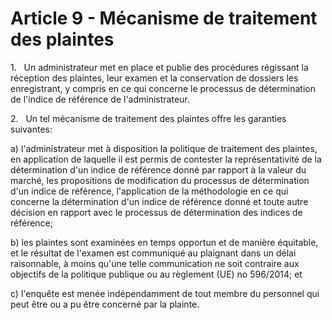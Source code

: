 # Article 9 - Mécanisme de traitement des plaintes


1.   Un administrateur met en place et publie des procédures régissant la réception des plaintes, leur examen et la conservation de dossiers les enregistrant, y compris en ce qui concerne le processus de détermination de l'indice de référence de l'administrateur.

2.   Un tel mécanisme de traitement des plaintes offre les garanties suivantes:

a) l'administrateur met à disposition la politique de traitement des plaintes, en application de laquelle il est permis de contester la représentativité de la détermination d'un indice de référence donné par rapport à la valeur du marché, les propositions de modification du processus de détermination d'un indice de référence, l'application de la méthodologie en ce qui concerne la détermination d'un indice de référence donné et toute autre décision en rapport avec le processus de détermination des indices de référence;

b) les plaintes sont examinées en temps opportun et de manière équitable, et le résultat de l'examen est communiqué au plaignant dans un délai raisonnable, à moins qu'une telle communication ne soit contraire aux objectifs de la politique publique ou au règlement (UE) no 596/2014; et

c) l'enquête est menée indépendamment de tout membre du personnel qui peut être ou a pu être concerné par la plainte.
